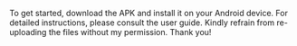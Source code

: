 To get started, download the APK and install it on your Android device. For detailed instructions, please consult the user guide. Kindly refrain from re-uploading the files without my permission. Thank you!
